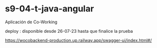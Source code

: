 # s9-04-t-java-angular
Aplicación de Co-Working

deploy : disponible desde 26-07-23 hasta que finalice la prueba

https://wocobackend-production.up.railway.app/swagger-ui/index.html#/

